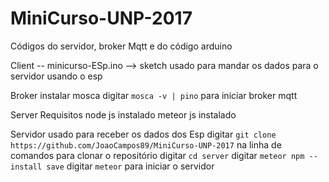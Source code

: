 # MiniCurso-UNP-2017

Códigos do servidor, broker Mqtt e do código arduino

Client
  -- minicurso-ESp.ino --> sketch usado para mandar os dados para o servidor usando o esp

Broker
    instalar mosca
    digitar `mosca -v | pino`  para iniciar broker mqtt

Server
  Requisitos
      node js instalado
      meteor js instalado


  Servidor usado para receber os dados dos Esp
  digitar `git clone https://github.com/JoaoCampos89/MiniCurso-UNP-2017` na linha de comandos para clonar o repositório
  digitar `cd server`
  digitar `meteor npm --install save`
  digitar `meteor` para iniciar o servidor
